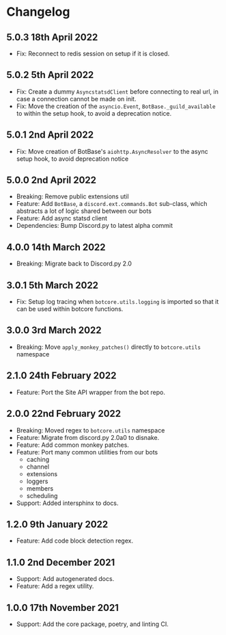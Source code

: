 # Changelog

## 5.0.3 18th April 2022
- Fix: Reconnect to redis session on setup if it is closed.

## 5.0.2 5th April 2022
- Fix: Create a dummy `AsyncstatsdClient` before connecting to real url, in case a connection cannot be made on init.
- Fix: Move the creation of the `asyncio.Event`, `BotBase._guild_available` to within the setup hook, to avoid a deprecation notice.

## 5.0.1 2nd April 2022
- Fix: Move creation of BotBase's `aiohttp.AsyncResolver` to the async setup hook, to avoid deprecation notice

## 5.0.0 2nd April 2022
- Breaking: Remove public extensions util
- Feature: Add `BotBase`, a `discord.ext.commands.Bot` sub-class, which abstracts a lot of logic shared between our bots
- Feature: Add async statsd client
- Dependencies: Bump Discord.py to latest alpha commit

## 4.0.0 14th March 2022
- Breaking: Migrate back to Discord.py 2.0

## 3.0.1 5th March 2022
- Fix: Setup log tracing when `botcore.utils.logging` is imported so that it can be used within botcore functions.

## 3.0.0 3rd March 2022
 - Breaking: Move `apply_monkey_patches()` directly to `botcore.utils` namespace

## 2.1.0 24th February 2022
 - Feature: Port the Site API wrapper from the bot repo.

## 2.0.0 22nd February 2022
- Breaking: Moved regex to `botcore.utils` namespace
- Feature: Migrate from discord.py 2.0a0 to disnake.
- Feature: Add common monkey patches.
- Feature: Port many common utilities from our bots
    - caching
    - channel
    - extensions
    - loggers
    - members
    - scheduling
- Support: Added intersphinx to docs.

## 1.2.0 9th January 2022
- Feature: Add code block detection regex.

## 1.1.0 2nd December 2021
- Support: Add autogenerated docs.
- Feature: Add a regex utility.


## 1.0.0 17th November 2021
- Support: Add the core package, poetry, and linting CI.
